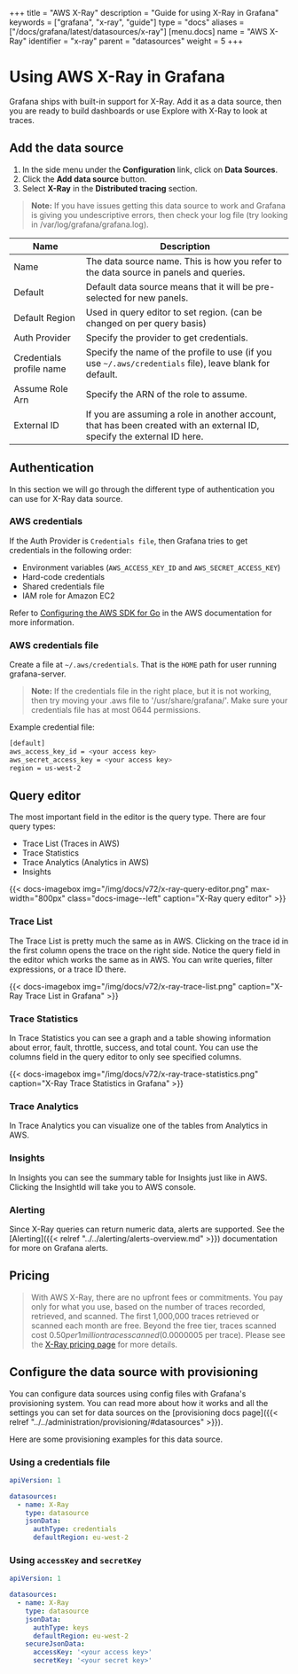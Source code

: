 +++
title = "AWS X-Ray"
description = "Guide for using X-Ray in Grafana"
keywords = ["grafana", "x-ray", "guide"]
type = "docs"
aliases = ["/docs/grafana/latest/datasources/x-ray"]
[menu.docs]
name = "AWS X-Ray"
identifier = "x-ray"
parent = "datasources"
weight = 5
+++

# Using AWS X-Ray in Grafana

Grafana ships with built-in support for X-Ray. Add it as a data source, then you are ready to
build dashboards or use Explore with X-Ray to look at traces.

## Add the data source

1. In the side menu under the **Configuration** link, click on **Data Sources**.
1. Click the **Add data source** button.
1. Select **X-Ray** in the **Distributed tracing** section.

> **Note:** If you have issues getting this data source to work and Grafana is giving you undescriptive errors, then check your log file (try looking in /var/log/grafana/grafana.log).

| Name                       | Description                                                                                                              |
| -------------------------- | ------------------------------------------------------------------------------------------------------------------------ |
| Name                     | The data source name. This is how you refer to the data source in panels and queries.                                    |
| Default                  | Default data source means that it will be pre-selected for new panels.                                                   |
| Default Region           | Used in query editor to set region. (can be changed on per query basis)                                                   |                                                                    
| Auth Provider            | Specify the provider to get credentials.                                                                                 |
| Credentials profile name | Specify the name of the profile to use (if you use `~/.aws/credentials` file), leave blank for default.                  |
| Assume Role Arn          | Specify the ARN of the role to assume.                                                                                    |
| External ID              | If you are assuming a role in another account, that has been created with an external ID, specify the external ID here. |

## Authentication

In this section we will go through the different type of authentication you can use for X-Ray data source.

### AWS credentials

If the Auth Provider is `Credentials file`, then Grafana tries to get credentials in the following order:

- Environment variables (`AWS_ACCESS_KEY_ID` and `AWS_SECRET_ACCESS_KEY`)
- Hard-code credentials
- Shared credentials file
- IAM role for Amazon EC2

Refer to [Configuring the AWS SDK for Go](https://docs.aws.amazon.com/sdk-for-go/v1/developer-guide/configuring-sdk.html) in the AWS documentation for more information.

### AWS credentials file

Create a file at `~/.aws/credentials`. That is the `HOME` path for user running grafana-server.

> **Note:** If the credentials file in the right place, but it is not working, then try moving your .aws file to '/usr/share/grafana/'. Make sure your credentials file has at most 0644 permissions.

Example credential file:

```bash
[default]
aws_access_key_id = <your access key>
aws_secret_access_key = <your access key>
region = us-west-2
```

## Query editor 

The most important field in the editor is the query type. There are four query types:
- Trace List (Traces in AWS)
- Trace Statistics
- Trace Analytics (Analytics in AWS)
- Insights

{{< docs-imagebox img="/img/docs/v72/x-ray-query-editor.png" max-width="800px" class="docs-image--left" caption="X-Ray query editor" >}}

### Trace List

The Trace List is pretty much the same as in AWS. Clicking on the trace id in the first column opens the trace on the right side. Notice the query field in the editor which works the same as in AWS. You can write queries, filter expressions, or a trace ID there.

{{< docs-imagebox img="/img/docs/v72/x-ray-trace-list.png" caption="X-Ray Trace List in Grafana" >}}

### Trace Statistics

In Trace Statistics you can see a graph and a table showing information about error, fault, throttle, success, and total count. You can use the columns field in the query editor to only see specified columns.

{{< docs-imagebox img="/img/docs/v72/x-ray-trace-statistics.png" caption="X-Ray Trace Statistics in Grafana" >}}

### Trace Analytics

In Trace Analytics you can visualize one of the tables from Analytics in AWS.

### Insights

In Insights you can see the summary table for Insights just like in AWS. Clicking the InsightId will take you to AWS console.

### Alerting

Since X-Ray queries can return numeric data, alerts are supported. See the [Alerting]({{< relref "../../alerting/alerts-overview.md" >}}) documentation for more on Grafana alerts.

## Pricing

> With AWS X-Ray, there are no upfront fees or commitments. You pay only for what you use, based on the number of traces recorded, retrieved, and scanned. The first 1,000,000 traces retrieved or scanned each month are free. Beyond the free tier, traces scanned cost $0.50 per 1 million traces scanned ($0.0000005 per trace).
Please see the [X-Ray pricing page](https://aws.amazon.com/xray/pricing/) for more details.

## Configure the data source with provisioning

You can configure data sources using config files with Grafana's provisioning system. You can read more about how it works and all the settings you can set for data sources on the [provisioning docs page]({{< relref "../../administration/provisioning/#datasources" >}}).

Here are some provisioning examples for this data source.

### Using a credentials file

```yaml
apiVersion: 1

datasources:
  - name: X-Ray
    type: datasource
    jsonData:
      authType: credentials
      defaultRegion: eu-west-2
```

### Using `accessKey` and `secretKey`

```yaml
apiVersion: 1

datasources:
  - name: X-Ray
    type: datasource
    jsonData:
      authType: keys
      defaultRegion: eu-west-2
    secureJsonData:
      accessKey: '<your access key>'
      secretKey: '<your secret key>'
```
